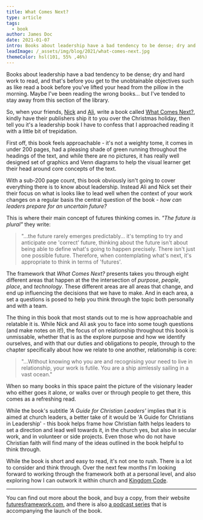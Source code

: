 ```yaml
---
title: What Comes Next?
type: article
tags:
  - book
author: James Doc
date: 2021-01-07
intro: Books about leadership have a bad tendency to be dense; dry and hard work to read, I've tended to stay away from this section of the library. So, when your friends write a book, post it to you… then tell you it's a leadership book you approach with a little bit of trepidation.
leadImage: /_assets/img/blog/2021/what-comes-next.jpg
themeColor: hsl(101, 55% ,46%)
---
```


Books about leadership have a bad tendency to be dense; dry and hard work to read, and that's before you get to the unobtainable objectives such as like read a book before you've lifted your head from the pillow in the morning. Maybe I've been reading the wrong books… but I've tended to stay away from this section of the library.

So, when your friends, [Nick](https://twitter.com/skytland) and [Ali](https://twitter.com/adllewellyn), write a book called [What Comes Next?](https://futuresframework.com/book/), kindly have their publishers ship it to you over the Christmas holiday, then tell you it's a leadership book I have to confess that I approached reading it with a little bit of trepidation.

First off, this book feels approachable - it's not a weighty tome, it comes in under 200 pages, had a pleasing shade of green running throughout the headings of the text, and while there are no pictures, it has really well designed set of graphics and Venn diagrams to help the visual learner get their head around core concepts of the text.

With a sub-200 page count, this book obviously isn't going to cover everything there is to know about leadership. Instead Ali and Nick set their their focus on what is looks like to lead well when the context of your work changes on a regular basis the central question of the book - _how can leaders prepare for an uncertain future?_

This is where their main concept of futures thinking comes in. _"The future is plural"_ they write:

> "…the future rarely emerges predictably… it's tempting to try and anticipate one 'correct' future, thinking about the future isn't about being able to define what's going to happen precisely. There isn't just one possible future. Therefore, when contemplating what's next, it's appropriate to think in terms of 'futures'.

The framework that _What Comes Next?_ presents takes you through eight different areas that happen at the the intersection of _purpose_, _people_, _place_, and _technology_. These different areas are all areas that change, and end up influencing the decisions that we have to make. And in each area, a set a questions is posed to help you think through the topic both personally and with a team.

The thing in this book that most stands out to me is how approachable and relatable it is. While Nick and Ali ask you to face into some tough questions (and make notes on it!), the focus of on relationship throughout this book is unmissable, whether that is as the explore purpose and how we identify ourselves, and with that our duties and obligations to people, through to the chapter specifically about how we relate to one another, relationship is core:

> "…Without knowing who you are and recognising your need to live in relationship, your work is futile. You are a ship aimlessly sailing in a vast ocean."

When so many books in this space paint the picture of the visionary leader who either goes it alone, or walks over or through people to get there, this comes as a refreshing read.

While the book's subtitle _'A Guide for Christian Leaders'_ implies that it is aimed at church leaders, a better take of it would be 'A Guide for Christians in Leadership' - this book helps frame how Christian faith helps leaders to set a direction and lead well towards it, in the church yes, but also in secular work, and in volunteer or side projects. Even those who do not have Christian faith will find many of the ideas outlined in the book helpful to think through.

While the book is short and easy to read, it's not one to rush. There is a lot to consider and think through. Over the next few months I'm looking forward to working through the framework both at a personal level, and also exploring how I can outwork it within church and [Kingdom Code](https://kingdomcode.org.uk).

---

You can find out more about the book, and buy a copy, from their website [futuresframework.com](https://futuresframework.com/book/), and there is also [a podcast series](https://futuresframework.com/podcast/) that is accompanying the launch of the book.
